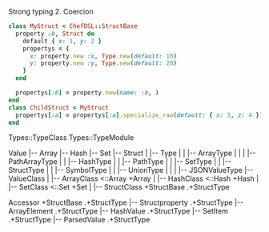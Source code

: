 
Strong typing
2. Coercion

```ruby
class MyStruct < ChefDSL::StructBase
  property :b, Struct do
    default { x: 1, y: 2 }
    propertys = {
      x: property.new :x, Type.new(default: 10)
      y: property.new :y, Type.new(default: 20)
    }
  end

  propertys[:b] = property.new(name: :b, )
end
class ChildStruct < MyStruct
  propertys[:a] = propertys[:a].specialize_raw(default: { x: 3, z: 4 })
end
```

Types::TypeClass
Types::TypeModule

Value
|-- Array
|-- Hash
|-- Set
|-- Struct
|   |-- Type
|   |   |-- ArrayType
|   |   |   |-- PathArrayType
|   |   |-- HashType
|   |   |-- PathType
|   |   |-- SetType
|   |   |-- StructType
|   |   |-- SymbolType
|   |   |-- UnionType
|   |   |   |-- JSONValueType
|-- ValueClass
|   |-- ArrayClass                          <::Array +Array
|   |-- HashClass                           <::Hash  +Hash
|   |-- SetClass                            <::Set   +Set
|   |-- StructClass                         +StructBase .+StructType

Accessor                                    +StructBase .+StructType
|-- Structproperty                                     .+StructType
|-- ArrayElement                                        .+StructType
|-- HashValue                                           .+StructType
|-- SetItem                                             .+StructType
|-- ParsedValue                                         .+StructType
